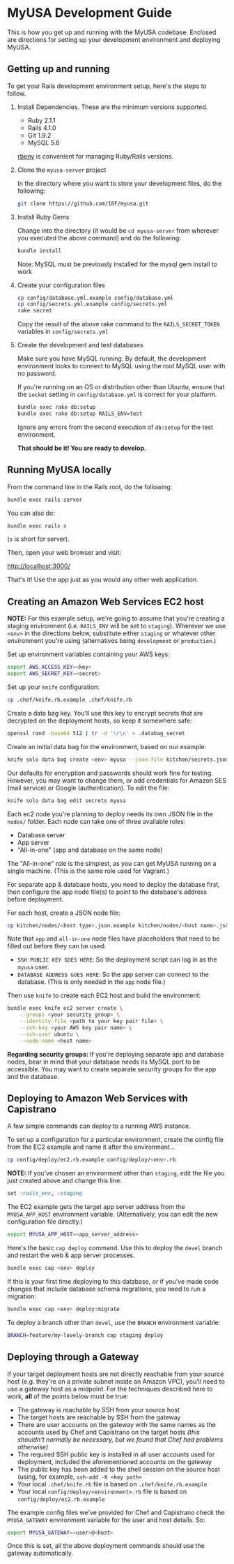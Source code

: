 # MyUSA Development Guide

This is how you get up and running with the MyUSA codebase.  Enclosed are directions for setting up your development environment and deploying MyUSA.

## Getting up and running

To get your Rails development environment setup, here's the steps to follow.

1. Install Dependencies.  These are the minimum versions supported.
      - Ruby 2.1.1
      - Rails 4.1.0
      - Git 1.9.2
      - MySQL 5.6

    [rbenv](https://github.com/sstephenson/rbenv) is convenient for managing Ruby/Rails versions.

2. Clone the `myusa-server` project

    In the directory where you want to store your development files, do the following:

    ```sh
    git clone https://github.com/18F/myusa.git
    ```

3. Install Ruby Gems

    Change into the directory (it would be `cd myusa-server` from wherever you executed the above command) and do the following:

    ```sh
    bundle install
    ```

    Note: MySQL must be previously installed for the mysql gem install to work

4. Create your configuration files

    ```sh
    cp config/database.yml.example config/database.yml
    cp config/secrets.yml.example config/secrets.yml
    rake secret
    ```

    Copy the result of the above rake command to the `RAILS_SECRET_TOKEN` variables in `config/secrets.yml`

5. Create the development and test databases

    Make sure you have MySQL running.  By default, the development environment looks to connect to MySQL using the root MySQL user with no password.

    If you're running on an OS or distribution other than Ubuntu, ensure that the `socket` setting in `config/database.yml` is correct for your platform.

    ```sh
    bundle exec rake db:setup
    bundle exec rake db:setup RAILS_ENV=test
    ```

    Ignore any errors from the second execution of `db:setup` for the test environment.

    **That should be it!  You are ready to develop.**

## Running MyUSA locally

From the command line in the Rails root, do the following:

```sh
bundle exec rails server
```

You can also do:

```sh
bundle exec rails s
```

(`s` is short for server).

Then, open your web browser and visit:

[http://localhost:3000/](http://localhost:3000/)

That's it!  Use the app just as you would any other web application.

## Creating an Amazon Web Services EC2 host

**NOTE:** For this example setup, we're going to assume that you're creating
a staging environment (i.e. `RAILS_ENV` will be set to `staging`). Wherever
we use `<env>` in the directions below, substitute either `staging` or whatever
other environment you're using (alternatives being `development` or
`production`.)

Set up environment variables containing your AWS keys:

```sh
export AWS_ACCESS_KEY=<key>
export AWS_SECRET_KEY=<secret>
```

Set up your `knife` configuration:

```sh
cp .chef/knife.rb.example .chef/knife.rb
```

Create a data bag key. You'll use this key to encrypt secrets that are
decrypted on the deployment hosts, so keep it somewhere safe:
```sh
openssl rand -base64 512 | tr -d '\r\n' > .databag_secret
```

Create an initial data bag for the environment, based on our example:

```sh
knife solo data bag create <env> myusa --json-file kitchen/secrets.json.example
```

Our defaults for encryption and passwords should work fine for testing. However,
you may want to change them, or add credentials for Amazon SES (mail service)
or Google (authentication). To edit the file:

```sh
knife solo data bag edit secrets myusa
```

Each ec2 node you're planning to deploy needs its own JSON file in the `nodes/`
folder. Each node can take one of three available roles:
* Database server
* App server
* "All-in-one" (app and database on the same node)

The "All-in-one" role is the simplest, as you can get MyUSA running on a single
machine. (This is the same role used for Vagrant.)

For separate app & database hosts, you need to deploy the database first,
then configure the app node file(s) to point to the database's address before
deployment.

For each host, create a JSON node file:
```sh
cp kitchen/nodes/<host type>.json.example kitchen/nodes/<host name>.json
```

Note that `app` and `all-in-one` node files have placeholders that need to be
filled out before they can be used:
 * `SSH PUBLIC KEY GOES HERE`: So the deployment script can log in as the
   `myusa` user.
 * `DATABASE ADDRESS GOES HERE`: So the app server can connect to the database.
   (This is only needed in the `app` node file.)

Then use `knife` to create each EC2 host and build the environment:

```sh
bundle exec knife ec2 server create \
    --groups <your security group> \
    --identity-file <path to your key pair file> \
    --ssh-key <your AWS key pair name> \
    --ssh-user ubuntu \
    --node-name <host name>
```

**Regarding security groups:** If you're deploying separate app and database
nodes, bear in mind that your database needs its MySQL port to be accessible.
You may want to create separate security groups for the app and the database.

## Deploying to Amazon Web Services with Capistrano

A few simple commands can deploy to a running AWS instance.

To set up a configuration for a particular environment, create the config file
from the EC2 example and name it after the environment...

```sh
cp config/deploy/ec2.rb.example config/deploy/<env>.rb
```

**NOTE:** If you've chosen an environment other than `staging`, edit the file
you just created above and change this line:
```ruby
set :rails_env, :staging
```

The EC2 example gets the target app server address from the `MYUSA_APP_HOST`
environment variable. (Alternatively, you can edit the new configuration file directly.)

```sh
export MYUSA_APP_HOST=<app_server_address>
```

Here's the basic `cap deploy` command. Use this to deploy the `devel` branch
and restart the web & app server processes.

```sh
bundle exec cap <env> deploy
```

If this is your first time deploying to this database, *or* if you've made
code changes that include database schema migrations, you need to run a
migration:

```sh
bundle exec cap <env> deploy:migrate
```

To deploy a branch other than `devel`, use the `BRANCH` environment variable:
```sh
BRANCH=feature/my-lovely-branch cap staging deploy
```

## Deploying through a Gateway

If your target deployment hosts are not directly reachable from your source
host (e.g. they're on a private subnet inside an Amazon VPC), you'll need
to use a gateway host as a midpoint. For the techniques described here to
work, **all** of the points below must be true:

* The gateway is reachable by SSH from your source host
* The target hosts are reachable by SSH from the gateway
* There are user accounts on the gateway with the same names as the accounts
  used by Chef and Capistrano on the target hosts *(this shouldn't normally
  be necessary, but we found that Chef had problems otherwise)*
* The required SSH public key is installed in all user accounts used for
  deployment, included the aforementioned accounts on the gateway
* The public key has been added to the shell session on the source host (using,
  for example, `ssh-add -K <key path>`
* Your local `.chef/knife.rb` file is based on `.chef/knife.rb.example`
* Your local `config/deploy/<environment>.rb` file is based on
  `config/deploy/ec2.rb.example`

The example config files we've provided for Chef and Capistrano check the
`MYUSA_GATEWAY` environment variable for the user and host details. So:

```sh
export MYUSA_GATEWAY=<user>@<host>
```

Once this is set, all the above deployment commands should use the gateway
automatically.
